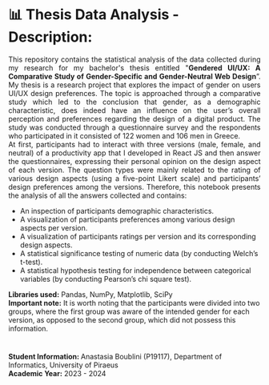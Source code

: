 # 📊 Thesis Data Analysis - Description:
<p align="justify">
  This repository contains the statistical analysis of the data collected during my research for my bachelor's thesis entitled "<b>Gendered UI/UX: A Comparative Study
  of Gender-Specific and Gender-Neutral Web Design</b>”. My thesis is a research project that explores the impact of gender on users UI/UX design preferences. 
  The topic is approached through a comparative study which led to the conclusion that gender, as a demographic characteristic,
  does indeed have an influence on the user’s overall perception and preferences regarding the design of a digital product. The study was conducted 
  through a questionnaire survey and the respondents who participated in it consisted of 122 women and 106 men in Greece. 
  <br/>
  At first, participants had to interact with three versions (male, female, and neutral) of a productivity app that I developed in React JS and then 
  answer the questionnaires, expressing their personal opinion on the design aspect of each version. The question types were mainly related to the rating 
  of various design aspects (using a five-point Likert scale) and participants’ design preferences among the versions. Therefore, this notebook presents 
  the analysis of all the answers collected and contains:
  <ul>
    <li>An inspection of participants demographic characteristics.</li>
    <li>A visualization of participants preferences among various design aspects per version.</li>
    <li>A visualization of participants ratings per version and its corresponding design aspects.</li>
    <li>A statistical significance testing of numeric data (by conducting Welch’s t-test).</li>
    <li>A statistical hypothesis testing for independence between categorical variables (by conducting Pearson’s chi square test).</li>
  </ul>
  <b>Libraries used:</b> Pandas, NumPy, Matplotlib, SciPy <br/>
  <b>Important note:</b> It is worth noting that the participants were divided into two groups, where the first group was aware of the intended gender for each version, as opposed to the second group, which did not possess this information.
</p> 

#
<b>Student Information: </b>
Anastasia Boublini (P19117), Department of Informatics, University of Piraeus 
<br/>
<b>Academic Year:</b> 2023 - 2024
